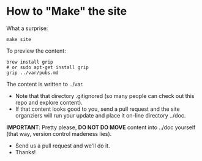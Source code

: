 # How to "Make" the site

What a surprise:

    make site

To preview the content:

    brew install grip
    # or sudo apt-get install grip
    grip ../var/pubs.md

The content is written to ../var. 

- Note that that directory .gitignored (so many people can check out this repo and
explore content). 
- If that content looks good to you, send a pull request and the site organziers will run your update and place it
on-line directory ../doc.

**IMPORTANT**: Pretty please, **DO NOT DO MOVE**  content into ../doc  yourself (that way, version control madeness lies).

- Send us a pull request and we'll do it.
- Thanks!
